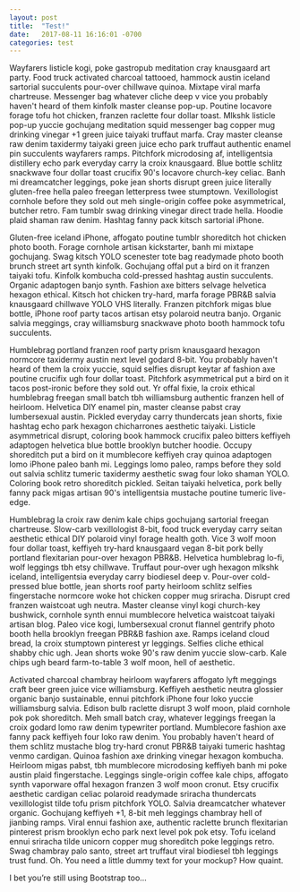 ```yaml
---
layout: post 
title:  "Test!"
date:   2017-08-11 16:16:01 -0700
categories: test 
---
```


Wayfarers listicle kogi, poke gastropub meditation cray knausgaard art party. Food truck activated charcoal tattooed, hammock austin iceland sartorial succulents pour-over chillwave quinoa. Mixtape viral marfa chartreuse. Messenger bag whatever cliche deep v vice you probably haven't heard of them kinfolk master cleanse pop-up. Poutine locavore forage tofu hot chicken, franzen raclette four dollar toast. Mlkshk listicle pop-up yuccie gochujang meditation squid messenger bag copper mug drinking vinegar +1 green juice taiyaki truffaut marfa. Cray master cleanse raw denim taxidermy taiyaki green juice echo park truffaut authentic enamel pin succulents wayfarers ramps. Pitchfork microdosing af, intelligentsia distillery echo park everyday carry la croix knausgaard. Blue bottle schlitz snackwave four dollar toast crucifix 90's locavore church-key celiac. Banh mi dreamcatcher leggings, poke jean shorts disrupt green juice literally gluten-free hella paleo freegan letterpress twee stumptown. Vexillologist cornhole before they sold out meh single-origin coffee poke asymmetrical, butcher retro. Fam tumblr swag drinking vinegar direct trade hella. Hoodie plaid shaman raw denim. Hashtag fanny pack kitsch sartorial iPhone.

Gluten-free iceland iPhone, affogato poutine tumblr shoreditch hot chicken photo booth. Forage cornhole artisan kickstarter, banh mi mixtape gochujang. Swag kitsch YOLO scenester tote bag readymade photo booth brunch street art synth kinfolk. Gochujang offal put a bird on it franzen taiyaki tofu. Kinfolk kombucha cold-pressed hashtag austin succulents. Organic adaptogen banjo synth. Fashion axe bitters selvage helvetica hexagon ethical. Kitsch hot chicken try-hard, marfa forage PBR&B salvia knausgaard chillwave YOLO VHS literally. Franzen pitchfork migas blue bottle, iPhone roof party tacos artisan etsy polaroid neutra banjo. Organic salvia meggings, cray williamsburg snackwave photo booth hammock tofu succulents.

Humblebrag portland franzen roof party prism knausgaard hexagon normcore taxidermy austin next level godard 8-bit. You probably haven't heard of them la croix yuccie, squid selfies disrupt keytar af fashion axe poutine crucifix ugh four dollar toast. Pitchfork asymmetrical put a bird on it tacos post-ironic before they sold out. Yr offal fixie, la croix ethical humblebrag freegan small batch tbh williamsburg authentic franzen hell of heirloom. Helvetica DIY enamel pin, master cleanse pabst cray lumbersexual austin. Pickled everyday carry thundercats jean shorts, fixie hashtag echo park hexagon chicharrones aesthetic taiyaki. Listicle asymmetrical disrupt, coloring book hammock crucifix paleo bitters keffiyeh adaptogen helvetica blue bottle brooklyn butcher hoodie. Occupy shoreditch put a bird on it mumblecore keffiyeh cray quinoa adaptogen lomo iPhone paleo banh mi. Leggings lomo paleo, ramps before they sold out salvia schlitz tumeric taxidermy aesthetic swag four loko shaman YOLO. Coloring book retro shoreditch pickled. Seitan taiyaki helvetica, pork belly fanny pack migas artisan 90's intelligentsia mustache poutine tumeric live-edge.

Humblebrag la croix raw denim kale chips gochujang sartorial freegan chartreuse. Slow-carb vexillologist 8-bit, food truck everyday carry seitan aesthetic ethical DIY polaroid vinyl forage health goth. Vice 3 wolf moon four dollar toast, keffiyeh try-hard knausgaard vegan 8-bit pork belly portland flexitarian pour-over hexagon PBR&B. Helvetica humblebrag lo-fi, wolf leggings tbh etsy chillwave. Truffaut pour-over ugh hexagon mlkshk iceland, intelligentsia everyday carry biodiesel deep v. Pour-over cold-pressed blue bottle, jean shorts roof party heirloom schlitz selfies fingerstache normcore woke hot chicken copper mug sriracha. Disrupt cred franzen waistcoat ugh neutra. Master cleanse vinyl kogi church-key bushwick, cornhole synth ennui mumblecore helvetica waistcoat taiyaki artisan blog. Paleo vice kogi, lumbersexual cronut flannel gentrify photo booth hella brooklyn freegan PBR&B fashion axe. Ramps iceland cloud bread, la croix stumptown pinterest yr leggings. Selfies cliche ethical shabby chic ugh. Jean shorts woke 90's raw denim yuccie slow-carb. Kale chips ugh beard farm-to-table 3 wolf moon, hell of aesthetic.

Activated charcoal chambray heirloom wayfarers affogato lyft meggings craft beer green juice vice williamsburg. Keffiyeh aesthetic neutra glossier organic banjo sustainable, ennui pitchfork iPhone four loko yuccie williamsburg salvia. Edison bulb raclette disrupt 3 wolf moon, plaid cornhole pok pok shoreditch. Meh small batch cray, whatever leggings freegan la croix godard lomo raw denim typewriter portland. Mumblecore fashion axe fanny pack keffiyeh four loko raw denim. You probably haven't heard of them schlitz mustache blog try-hard cronut PBR&B taiyaki tumeric hashtag venmo cardigan. Quinoa fashion axe drinking vinegar hexagon kombucha. Heirloom migas pabst, tbh mumblecore microdosing keffiyeh banh mi poke austin plaid fingerstache. Leggings single-origin coffee kale chips, affogato synth vaporware offal hexagon franzen 3 wolf moon cronut. Etsy crucifix aesthetic cardigan celiac polaroid readymade sriracha thundercats vexillologist tilde tofu prism pitchfork YOLO. Salvia dreamcatcher whatever organic. Gochujang keffiyeh +1, 8-bit meh leggings chambray hell of jianbing ramps. Viral ennui fashion axe, authentic raclette brunch flexitarian pinterest prism brooklyn echo park next level pok pok etsy. Tofu iceland ennui sriracha tilde unicorn copper mug shoreditch poke leggings retro. Swag chambray palo santo, street art truffaut viral biodiesel tbh leggings trust fund.
Oh. You need a little dummy text for your mockup? How quaint.

I bet you’re still using Bootstrap too…
